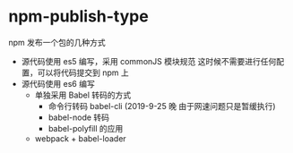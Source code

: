 # npm-publish-type
npm 发布一个包的几种方式
- 源代码使用 es5 编写，采用 commonJS 模块规范
  这时候不需要进行任何配置，可以将代码提交到 npm 上
- 源代码使用 es6 编写
  - 单独采用 Babel 转码的方式
    - 命令行转码 babel-cli (2019-9-25 晚 由于网速问题只是暂缓执行)
    - babel-node 转码
    - babel-polyfill 的应用
  - webpack + babel-loader